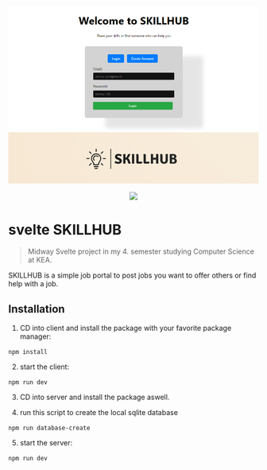 <img src="./README-header-image.png" alt="" />
<p align="center">
<img src="https://badgen.net/badge/license/MIT/blue" />
</p>

# svelte SKILLHUB

> Midway Svelte project in my 4. semester studying Computer Science at KEA.

SKILLHUB is a simple job portal to post jobs you want to offer others or find help with a job. 

## Installation

1. CD into client and install the package with your favorite package manager:

```
npm install
```
2. start the client:

```
npm run dev
```

3. CD into server and install the package aswell.

4. run this script to create the local sqlite database

```
npm run database-create
```
5. start the server:
```
npm run dev
```